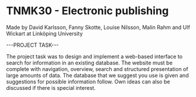# TNMK30 - Electronic publishing 

Made by David Karlsson, Fanny Skotte, Louise Nilsson, Malin Rahm and Ulf Wickart at Linköping University


---PROJECT TASK---

The project task was to design and implement a web-based interface to search for information in an existing database. The website must be complete with navigation, overview, search and structured presentation of large amounts of data. The database that we suggest you use is given and suggestions for possible information follow. Own ideas can also be discussed if there is special interest.
